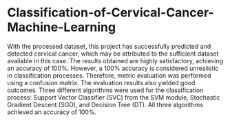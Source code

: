# Classification-of-Cervical-Cancer-Machine-Learning
With the processed dataset, this project has successfully predicted and detected cervical cancer, which may be attributed to the sufficient dataset available in this case. The results obtained are highly satisfactory, achieving an accuracy of 100%. However, a 100% accuracy is considered unrealistic in classification processes. Therefore, metric evaluation was performed using a confusion matrix. The evaluation results also yielded good outcomes. Three different algorithms were used for the classification process: Support Vector Classifier (SVC) from the SVM module, Stochastic Gradient Descent (SGD), and Decision Tree (DT). All three algorithms achieved an accuracy of 100%.
